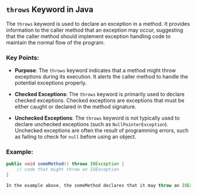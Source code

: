 ## `throws` Keyword in Java

The `throws` keyword is used to declare an exception in a method. It provides information to the caller method that an exception may occur, suggesting that the caller method should implement exception handling code to maintain the normal flow of the program.

### Key Points:
- **Purpose**: The `throws` keyword indicates that a method might throw exceptions during its execution. It alerts the caller method to handle the potential exceptions properly.
  
- **Checked Exceptions**: The `throws` keyword is primarily used to declare checked exceptions. Checked exceptions are exceptions that must be either caught or declared in the method signature.
  
- **Unchecked Exceptions**: The `throws` keyword is not typically used to declare unchecked exceptions (such as `NullPointerException`). Unchecked exceptions are often the result of programming errors, such as failing to check for `null` before using an object.

### Example:

```java
public void someMethod() throws IOException {
    // code that might throw an IOException
}

In the example above, the someMethod declares that it may throw an IOException, and the caller method needs to handle it to avoid disrupting the program's flow.